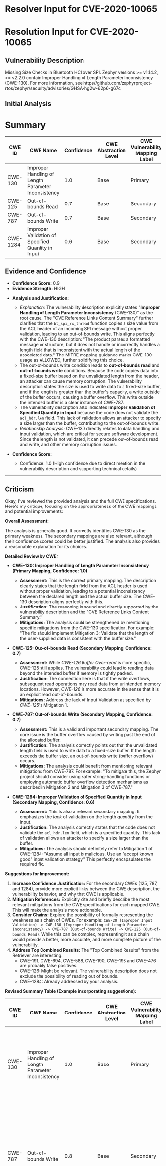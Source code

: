 # Resolver Input for CVE-2020-10065

# Resolution Input for CVE-2020-10065

## Vulnerability Description
Missing Size Checks in Bluetooth HCI over SPI. Zephyr versions >= v1.14.2, >= v2.2.0 contain Improper Handling of Length Parameter Inconsistency (CWE-130). For more information, see https//github.com/zephyrproject-rtos/zephyr/security/advisories/GHSA-hg2w-62p6-g67c

## Initial Analysis
# Summary
| CWE ID | CWE Name | Confidence | CWE Abstraction Level | CWE Vulnerability Mapping Label | CWE-Vulnerability Mapping Notes |
|---|---|---|---|---|---|
| CWE-130 | Improper Handling of Length Parameter Inconsistency | 1.0 | Base | Primary | Allowed |
| CWE-125 | Out-of-bounds Read | 0.7 | Base | Secondary | Allowed |
| CWE-787 | Out-of-bounds Write | 0.7 | Base | Secondary | Allowed |
| CWE-1284 | Improper Validation of Specified Quantity in Input | 0.6 | Base | Secondary | Allowed |

## Evidence and Confidence

*   **Confidence Score:** 0.9
*   **Evidence Strength:** HIGH

- **Analysis and Justification:**  
  - *Explanation:* The vulnerability description explicitly states "**Improper Handling of Length Parameter Inconsistency** (CWE-130)" as the root cause. The "CVE Reference Links Content Summary" further clarifies that the `bt_spi_rx_thread` function copies a size value from the ACL header of an incoming SPI message without proper validation, leading to an out-of-bounds write. This aligns perfectly with the CWE-130 description: "The product parses a formatted message or structure, but it does not handle or incorrectly handles a length field that is inconsistent with the actual length of the associated data." The MITRE mapping guidance marks CWE-130 usage as ALLOWED, further solidifying this choice.
  - The out-of-bounds write condition leads to **out-of-bounds read** and **out-of-bounds write** conditions. Because the code copies data into a fixed-size buffer based on the unvalidated length from the header, an attacker can cause memory corruption. The vulnerability description states the size is used to write data to a fixed-size buffer, and if the length is greater than the buffer's capacity, a write outside of the buffer occurs, causing a buffer overflow. This write outside the intended buffer is a clear instance of CWE-787.
  - The vulnerability description also indicates **Improper Validation of Specified Quantity in Input** because the code does not validate the `acl_hdr.len` field. This lack of validation allows an attacker to specify a size larger than the buffer, contributing to the out-of-bounds write.
  - *Relationship Analysis:* CWE-130 directly relates to data handling and input validation, which are critical for secure software development. Since the length is not validated, it can precede out-of-bounds read and write, and other memory corruption issues.

- **Confidence Score:**  
  - Confidence: 1.0 (High confidence due to direct mention in the vulnerability description and supporting technical details)
---

## Criticism
Okay, I've reviewed the provided analysis and the full CWE specifications. Here's my critique, focusing on the appropriateness of the CWE mappings and potential improvements:

**Overall Assessment:**

The analysis is generally good.  It correctly identifies CWE-130 as the primary weakness. The secondary mappings are also relevant, although their confidence scores could be better justified. The analysis also provides a reasonable explanation for its choices.

**Detailed Review by CWE:**

*   **CWE-130: Improper Handling of Length Parameter Inconsistency (Primary Mapping, Confidence: 1.0)**

    *   **Assessment:** This is the correct primary mapping. The description clearly states that the length field from the ACL header is used without proper validation, leading to a potential inconsistency between the declared length and the actual buffer size. The CWE-130 description aligns perfectly with this.
    *   **Justification:** The reasoning is sound and directly supported by the vulnerability description and the "CVE Reference Links Content Summary."
    *   **Mitigations:** The analysis could be strengthened by mentioning specific mitigations from the CWE-130 specification.  For example: "The fix should implement Mitigation 3: Validate that the length of the user-supplied data is consistent with the buffer size."

*   **CWE-125: Out-of-bounds Read (Secondary Mapping, Confidence: 0.7)**

    *   **Assessment:**  While *CWE-126 Buffer Over-read* is more specific, CWE-125 still applies. The vulnerability could lead to reading data beyond the intended buffer if memory is tightly packed.
    *   **Justification:** The connection here is that if the write overflows, subsequent read operations may read data from unintended memory locations. However, *CWE-126* is more accurate in the sense that it is an explicit read out-of-bounds.
    *   **Mitigations:** Address the lack of Input Validation as specified by *CWE-125*'s Mitigation 1.

*   **CWE-787: Out-of-bounds Write (Secondary Mapping, Confidence: 0.7)**

    *   **Assessment:** This is a valid and important secondary mapping. The core issue is the buffer overflow caused by writing past the end of the allocated buffer.
    *   **Justification:** The analysis correctly points out that the unvalidated length field is used to write data to a fixed-size buffer. If the length exceeds the buffer size, an out-of-bounds write (buffer overflow) occurs.
    *   **Mitigations:**  The analysis could benefit from mentioning relevant mitigations from CWE-787. For example: "To mitigate this, the Zephyr project should consider using safer string-handling functions or employing automatic buffer overflow detection mechanisms as described in Mitigation 2 and Mitigation 3 of CWE-787."

*   **CWE-1284: Improper Validation of Specified Quantity in Input (Secondary Mapping, Confidence: 0.6)**

    *   **Assessment:** This is also a relevant secondary mapping.  It emphasizes the *lack* of validation on the length *quantity* from the input.
    *   **Justification:** The analysis correctly states that the code does not validate the `acl_hdr.len` field, which is a specified quantity. This lack of validation allows an attacker to specify a size larger than the buffer.
    *   **Mitigations:**  The analysis should definitely refer to Mitigation 1 of CWE-1284: "Assume all input is malicious. Use an "accept known good" input validation strategy."  This perfectly encapsulates the required fix.

**Suggestions for Improvement:**

1.  **Increase Confidence Justification:** For the secondary CWEs (125, 787, and 1284), provide more explicit links between the CWE description, the vulnerability behavior, and why that CWE is applicable.
2.  **Mitigation References:** Explicitly cite and briefly describe the most relevant mitigations from the CWE specifications for each mapped CWE. This will make the analysis more actionable.
3.  **Consider Chains:** Explore the possibility of formally representing the weakness as a chain of CWEs.  For example: `CWE-20 (Improper Input Validation) -> CWE-130 (Improper Handling of Length Parameter Inconsistency) -> CWE-787 (Out-of-bounds Write) -> CWE-125 (Out-of-bounds Read)`. While this can be complex, representing it as a chain would provide a better, more accurate, and more complete picture of the vulnerability.
4.  **Address Top Combined Results:** The "Top Combined Results" from the Retriever are interesting.
    *   CWE-191, CWE-694, CWE-588, CWE-190, CWE-193 and CWE-476 are probably false positives.
    *   CWE-126: Might be relevant. The vulnerability description does not exclude the possibility of reading out of bounds.
    *   CWE-1284: Already addressed by your analysis.

**Revised Summary Table (Example incorporating suggestions):**

| CWE ID | CWE Name | Confidence | CWE Abstraction Level | CWE Vulnerability Mapping Label | CWE-Vulnerability Mapping Notes |
|---|---|---|---|---|---|
| CWE-130 | Improper Handling of Length Parameter Inconsistency | 1.0 | Base | Primary | Allowed.  Mitigation: Validate that the length of the user-supplied data is consistent with the buffer size (Mitigation 3). |
| CWE-787 | Out-of-bounds Write | 0.8 | Base | Secondary | Allowed. Results from the inconsistent length. Mitigation: Use safer string-handling functions or automatic buffer overflow detection mechanisms (Mitigation 2 & 3). |
| CWE-125 | Out-of-bounds Read | 0.7 | Base | Secondary | Allowed. Could occur due to tightly packed memory after write out of bounds. Mitigation: Adequate Input Validation (Mitigation 1). |
| CWE-1284 | Improper Validation of Specified Quantity in Input | 0.7 | Base | Secondary | Allowed.  The length field is not validated. Mitigation: Assume all input is malicious (Mitigation 1). |

By incorporating these suggestions, the analysis will be more comprehensive, actionable, and defensible.

Consider both the direct matches and the relationships between CWEs
when making your final determination.
        